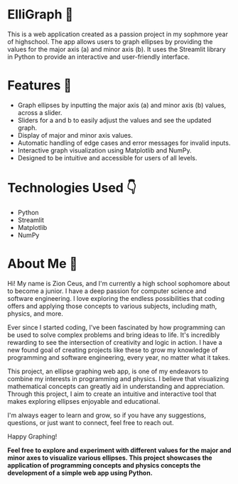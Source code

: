 # ElliGraph :triumph:
This is a web application created as a passion project in my sophmore year of highschool. The app allows users to graph ellipses by providing the values for the major axis (a) and minor axis (b). It uses the Streamlit library in Python to provide an interactive and user-friendly interface.



# Features :running:
- Graph ellipses by inputting the major axis (a) and minor axis (b) values, across a slider.
- Sliders for a and b to easily adjust the values and see the updated graph.
- Display of major and minor axis values.
- Automatic handling of edge cases and error messages for invalid inputs.
- Interactive graph visualization using Matplotlib and NumPy.
- Designed to be intuitive and accessible for users of all levels.


# Technologies Used :point_down:
- Python
- Streamlit
- Matplotlib
- NumPy


# About Me :wave:

Hi! My name is Zion Ceus, and I'm currently a high school sophomore about to become a junior. I have a deep passion for computer science and software engineering. I love exploring the endless possibilities that coding offers and applying those concepts to various subjects, including math, physics, and more.

Ever since I started coding, I've been fascinated by how programming can be used to solve complex problems and bring ideas to life. It's incredibly rewarding to see the intersection of creativity and logic in action. I have a new found goal of creating projects like these to grow my knowledge of programming and software engineering, every year, no matter what it takes.

This project, an ellipse graphing web app, is one of my endeavors to combine my interests in programming and physics. I believe that visualizing mathematical concepts can greatly aid in understanding and appreciation. Through this project, I aim to create an intuitive and interactive tool that makes exploring ellipses enjoyable and educational.

I'm always eager to learn and grow, so if you have any suggestions, questions, or just want to connect, feel free to reach out.

Happy Graphing!



**Feel free to explore and experiment with different values for the major and minor axes to visualize various ellipses. This project showcases the application of programming concepts and physics concepts the development of a simple web app using Python.**
